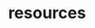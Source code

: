 ---
layout: page
title: resources
nav: true
dropdown: true
children: 
    - title: Element
      permalink: https://element.condmat.org
    - title: divider
    - title: Github
      permalink: https://github.com/
---